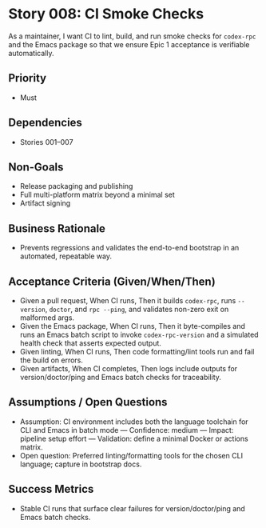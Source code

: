 # Story 008: CI Smoke Checks

As a maintainer, I want CI to lint, build, and run smoke checks for `codex-rpc` and the Emacs package so that we ensure Epic 1 acceptance is verifiable automatically.

## Priority
- Must

## Dependencies
- Stories 001–007

## Non-Goals
- Release packaging and publishing
- Full multi-platform matrix beyond a minimal set
- Artifact signing

## Business Rationale
- Prevents regressions and validates the end-to-end bootstrap in an automated, repeatable way.

## Acceptance Criteria (Given/When/Then)
- Given a pull request, When CI runs, Then it builds `codex-rpc`, runs `--version`, `doctor`, and `rpc --ping`, and validates non-zero exit on malformed args.
- Given the Emacs package, When CI runs, Then it byte-compiles and runs an Emacs batch script to invoke `codex-rpc-version` and a simulated health check that asserts expected output.
- Given linting, When CI runs, Then code formatting/lint tools run and fail the build on errors.
- Given artifacts, When CI completes, Then logs include outputs for version/doctor/ping and Emacs batch checks for traceability.

## Assumptions / Open Questions
- Assumption: CI environment includes both the language toolchain for CLI and Emacs in batch mode — Confidence: medium — Impact: pipeline setup effort — Validation: define a minimal Docker or actions matrix.
- Open question: Preferred linting/formatting tools for the chosen CLI language; capture in bootstrap docs.

## Success Metrics
- Stable CI runs that surface clear failures for version/doctor/ping and Emacs batch checks.

